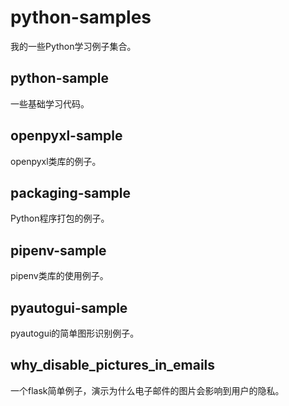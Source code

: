 # python-samples

我的一些Python学习例子集合。

## python-sample

一些基础学习代码。

## openpyxl-sample

openpyxl类库的例子。

## packaging-sample

Python程序打包的例子。

## pipenv-sample

pipenv类库的使用例子。

## pyautogui-sample

pyautogui的简单图形识别例子。

## why_disable_pictures_in_emails

一个flask简单例子，演示为什么电子邮件的图片会影响到用户的隐私。
